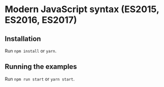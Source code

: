# Modern JavaScript syntax (ES2015, ES2016, ES2017)

## Installation
Run `npm install` or `yarn`.

## Running the examples
Run `npm run start` or `yarn start`.

